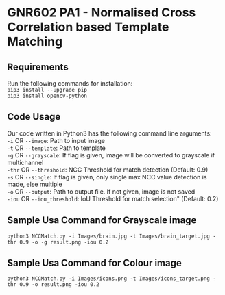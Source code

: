 # GNR602 PA1 - Normalised Cross Correlation based Template Matching

## Requirements
Run the following commands for installation: <br />
`pip3 install --upgrade pip` <br />
`pip3 install opencv-python` <br />

## Code Usage <br />
Our code written in Python3 has the following command line arguments: <br />
`-i` OR `--image`: Path to input image <br />
`-t` OR `--template`: Path to template <br />
`-g` OR `--grayscale`: If flag is given, image will be converted to grayscale if multichannel <br />
`-thr` OR `--threshold`: NCC Threshold for match detection (Default: 0.9) <br />
`-s` OR `--single`: If flag is given, only single max NCC value detection is made, else multiple <br />
`-o` OR `--output`: Path to output file. If not given, image is not saved <br />
`-iou` OR `--iou_threshold`: IoU Threshold for match selection" (Default: 0.2) <br />

## Sample Usa Command for Grayscale image <br />
`python3 NCCMatch.py -i Images/brain.jpg -t Images/brain_target.jpg -thr 0.9 -o -g result.png -iou 0.2`

## Sample Usa Command for Colour image <br />
`python3 NCCMatch.py -i Images/icons.png -t Images/icons_target.png -thr 0.9 -o result.png -iou 0.2`
